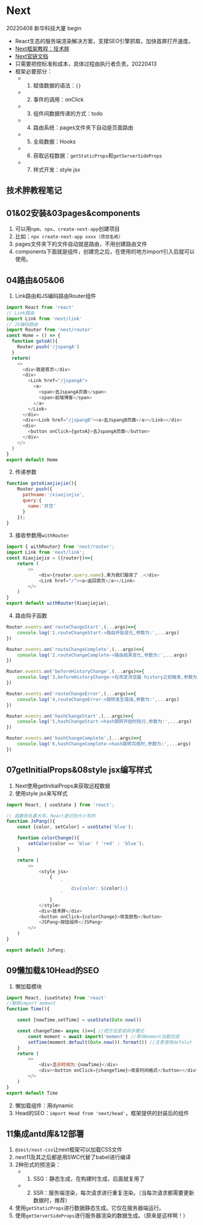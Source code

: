 # Next
20220408 新华科技大厦 begin
* React生态的服务端渲染解决方案，支撑SEO引擎抓取，加快首屏打开速度。
* [Next框架教程：技术胖](https://jspang.com/article/51)
* [Next官链文档](https://www.nextjs.cn/)
* 只需要把控标准和成本，具体过程由执行者负责。20220413
* 框架必要部分：
    * 1. 赋值数据的语法：`{}`
    * 2. 事件的调用：onClick
    * 3. 组件间数据传递的方式：todo
    * 4. 路由系统：pages文件夹下自动是页面路由
    * 5. 全局数据：Hooks
    * 6. 获取远程数据：`getStaticProps`和`getServerSideProps`
    * 7. 样式开发：style jsx

## 技术胖教程笔记
## 01&02安装&03pages&components
1. 可以用`npm`、`npx`、`create-next-app`创建项目
2. 比如：`npx create-next-app xxxx（项目名称）`
3. pages文件夹下的文件自动就是路由，不用创建路由文件
4. components下面就是组件，创建完之后，在使用的地方import引入后就可以使用。

## 04路由&05&06
1. Link路由和JS编码路由Router组件
```js
import React from 'react'
// Link路由
import Link from 'next/link'
// JS编码路由
import Router from 'next/router'
const Home = () => {
  function gotoA(){
    Router.push('/jspangA')
  }
  return(
    <>
      <div>我是首页</div>
      <div>
        <Link href="/jspangA">
          <a>
            <span>去JspangA页面</span>
            <span>前端博客</span>
          </a>
        </Link>
      </div>
      <div><Link href="/jspangB"><a>去JspangB页面</a></Link></div>
      <div>
        <button onClick={gotoA}>去JspangA页面</button>
      </div>
    </>
  )
}
export default Home
```
2. 传递参数
```js
function gotoXiaojiejie(){
    Router.push({
      pathname:'/xiaojiejie',
      query:{
        name:'井空'
      }
    });
}
```
3. 接收参数用`withRouter`
```js
import { withRouter} from 'next/router';
import Link from 'next/link';
const Xiaojiejie = ({router})=>{
    return (
        <>
            <div>{router.query.name},来为我们服务了 .</div>
            <Link href="/"><a>返回首页</a></Link>
        </>
    )
}
export default withRouter(Xiaojiejie);
```
4. 路由钩子函数
```js
Router.events.on('routeChangeStart',(...args)=>{
    console.log('1.routeChangeStart->路由开始变化,参数为:',...args)
})

Router.events.on('routeChangeComplete',(...args)=>{
    console.log('2.routeChangeComplete->路由结束变化,参数为:',...args)
})

Router.events.on('beforeHistoryChange',(...args)=>{
    console.log('3,beforeHistoryChange->在改变浏览器 history之前触发,参数为:',...args)
})

Router.events.on('routeChangeError',(...args)=>{
    console.log('4,routeChangeError->跳转发生错误,参数为:',...args)
})

Router.events.on('hashChangeStart',(...args)=>{
    console.log('5,hashChangeStart->hash跳转开始时执行,参数为:',...args)
})

Router.events.on('hashChangeComplete',(...args)=>{
    console.log('6,hashChangeComplete->hash跳转完成时,参数为:',...args)
})
```

## 07getInitialProps&08style jsx编写样式
1. Next使用getInitialProps来获取远程数据
2. 使用style jsx来写样式
```js
import React, { useState } from 'react';

// 函数命名要大写，React是识别大小写的
function JsPang(){
    const [color, setColor] = useState('blue');

    function colorChange(){
        setColor(color == 'blue' ? 'red' : 'blue');
    }

    return (
        <>
            <style jsx>
                {
                    `
                        div{color: ${color};}
                    `
                }
            </style>
            <div>技术胖</div>
            <button onClick={colorChange}>改变颜色</button>
            <JSPang>按钮组件</JSPang>
        </>
    )
}

export default JsPang;
```

## 09懒加载&10Head的SEO
1. 懒加载模块
```js
import React, {useState} from 'react'
//删除import moment
function Time(){

    const [nowTime,setTime] = useState(Date.now())

    const changeTime= async ()=>{ //把方法变成异步模式
        const moment = await import('moment') //等待moment加载完成
        setTime(moment.default(Date.now()).format()) //注意使用defalut
    }
    return (
        <>
            <div>显示时间为:{nowTime}</div>
            <div><button onClick={changeTime}>改变时间格式</button></div>
        </>
    )
}
export default Time
```
2. 懒加载组件：用dynamic
3. Head的SEO：`import Head from 'next/head'`，框架提供的封装后的组件

## 11集成antd库&12部署
1. `@zeit/next-css`让next框架可以加载CSS文件
2. next11及其之后都是用SWC代替了babel进行编译
3. 2种形式的预渲染：
    * 1. SSG：静态生成，在构建时生成，后面就复用了
    * 2. SSR：服务端渲染，每次请求进行重复渲染。（当每次请求都需要更新数据时，推荐）
4. 使用`getStaticProps`进行数据静态生成。它仅在服务器端运行。
5. 使用`getServerSideProps`进行服务器渲染的数据生成。（原来是这样啊！）